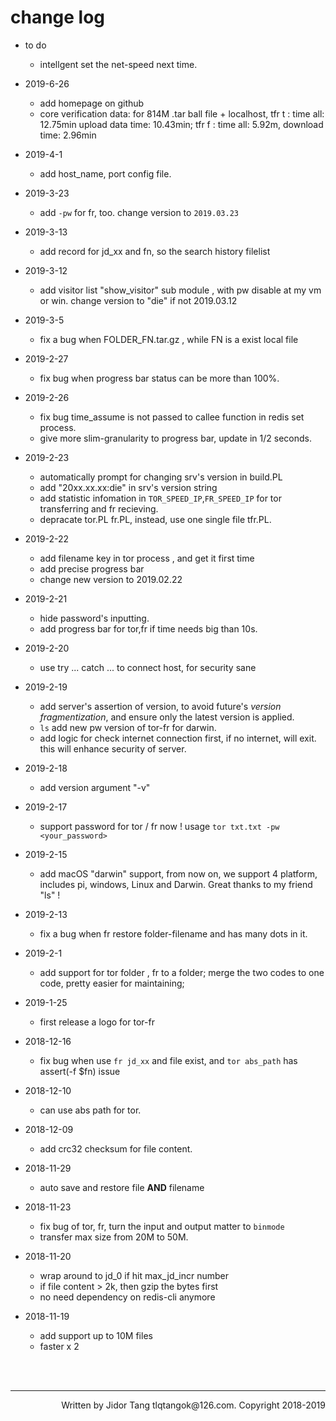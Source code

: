 # change log 

- to do
    - intellgent set the net-speed next time.
    

- 2019-6-26
    - add homepage on github
    - core verification data:  for 814M .tar ball file + localhost,  tfr t : time all: 12.75min  upload data time: 10.43min; tfr f : time all: 5.92m,  download time: 2.96min
    

- 2019-4-1
    - add host_name, port config file.
    
    
- 2019-3-23
    - add `-pw` for fr, too. change version to `2019.03.23`
    
    
- 2019-3-13
    - add record for jd_xx and fn, so the search history filelist


- 2019-3-12
    - add visitor list "show_visitor" sub module , with pw disable at my vm or win. change version to "die" if not 2019.03.12
    

- 2019-3-5
    - fix a bug when FOLDER_FN.tar.gz , while FN is a exist local file
    
    
- 2019-2-27
    - fix bug when progress bar status can be more than 100%.


- 2019-2-26
    - fix bug time_assume is not passed to callee function in redis set process.
    - give more slim-granularity to progress bar, update in 1/2 seconds.
    

- 2019-2-23
    - automatically prompt for changing srv's version in build.PL
    - add "20xx.xx.xx:die" in srv's version string
    - add statistic infomation in `TOR_SPEED_IP`,`FR_SPEED_IP` for tor transferring and fr recieving.
    - depracate tor.PL fr.PL, instead, use one single file tfr.PL.
    
    
- 2019-2-22
    - add filename key in tor process , and get it first time
    - add precise progress bar 
    - change new version to 2019.02.22
        
    
- 2019-2-21
    - hide password's inputting.
    - add progress bar for tor,fr if time needs big than 10s.

    
- 2019-2-20
    - use try ... catch ... to connect host, for security sane
    

- 2019-2-19 
    - add server's assertion of version, to avoid future's *version fragmentization*, and ensure only the latest version is applied.
    - `ls` add new pw version of tor-fr for darwin.
    - add logic for check internet connection first, if no internet, will exit. this will enhance security of server.
    
    
- 2019-2-18 
    - add version argument "-v"


- 2019-2-17
    - support password for tor / fr now ! usage `tor txt.txt -pw <your_password>`
    

- 2019-2-15
    - add macOS "darwin" support, from now on, we support 4 platform, includes pi, windows, Linux and Darwin. Great thanks to my friend "ls" !
    

- 2019-2-13
    - fix a bug when fr restore folder-filename and has many dots in it.
    
  
- 2019-2-1     
    - add support for tor folder , fr to a folder; merge the two codes to one code, pretty easier for maintaining;
    
    
- 2019-1-25
    - first release a logo for tor-fr
    

- 2018-12-16
    - fix bug when use `fr jd_xx` and file exist,  and `tor abs_path` has assert(-f $fn) issue

    
- 2018-12-10
    - can use abs path for tor.


- 2018-12-09
    - add crc32 checksum for file content.
    
    
- 2018-11-29
    - auto save and restore file **AND** filename
    

- 2018-11-23
    - fix bug of tor, fr, turn the input and output matter to `binmode` 
    - transfer max size from 20M to 50M.
    
    
- 2018-11-20
    - wrap around to jd_0 if hit max_jd_incr number
    - if file content > 2k, then gzip the bytes first
    - no need dependency on redis-cli anymore


- 2018-11-19
    - add support up to 10M files 
    - faster x 2



<br>
<br>

---
<div syle="font-size:41px" align=right >
    Written by Jidor Tang tlqtangok@126.com. Copyright 2018-2019
</div>
